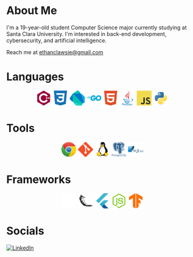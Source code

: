 # About Me

I'm a 19-year-old student Computer Science major currently studying at Santa Clara University. I'm interested in back-end development, cybersecurity, and artificial intelligence.

Reach me at ethanclawsie@gmail.com

# Languages

<p align="center">
  <img src="icons/cpp.svg" alt="C++" width="40" height="40">
  <img src="icons/css.svg" alt="CSS" width="40" height="40">
  <img src="icons/dart.svg" alt="Dart" width="40" height="40">
  <img src="icons/go.svg" alt="Go" width="40" height="40">
  <img src="icons/html.svg" alt="HTML" width="40" height="40">
  <img src="icons/java.svg" alt="Java" width="40" height="40">
  <img src="icons/javascript.svg" alt="Javascript" width="40" height="40">
  <img src="icons/python.svg" alt="Python" width="40" height="40">
</p>

# Tools

<p align="center">
  <img src="icons/chrome.svg" alt="Chrome Extension Development" width="40" height="40">
  <img src="icons/git.svg" alt="Git" width="40" height="40">
  <img src="icons/linux.svg" alt="Linux" width="40" height="40">
  <img src="icons/postgres.svg" alt="PostgreSQL" width="40" height="40">
  <img src="icons/sqlite.svg" alt="Sqlite" width="40" height="40">
</p>

# Frameworks

<p align="center">
  <img src="icons/download.svg" alt="Express" width="40" height="40">
  <img src="icons/flask.svg" alt="Flask" width="40" height="40">
  <img src="icons/flutter.svg" alt="Flutter" width="40" height="40">
  <img src="icons/node.svg" alt="Node" width="40" height="40">
  <img src="icons/tensorflow.svg" alt="Tensorflow" width="40" height="40">
</p>

# Socials

[![LinkedIn](https://img.shields.io/badge/LinkedIn-%230077B5.svg?logo=linkedin&logoColor=white)](https://linkedin.com/in/ethanclawsie)

